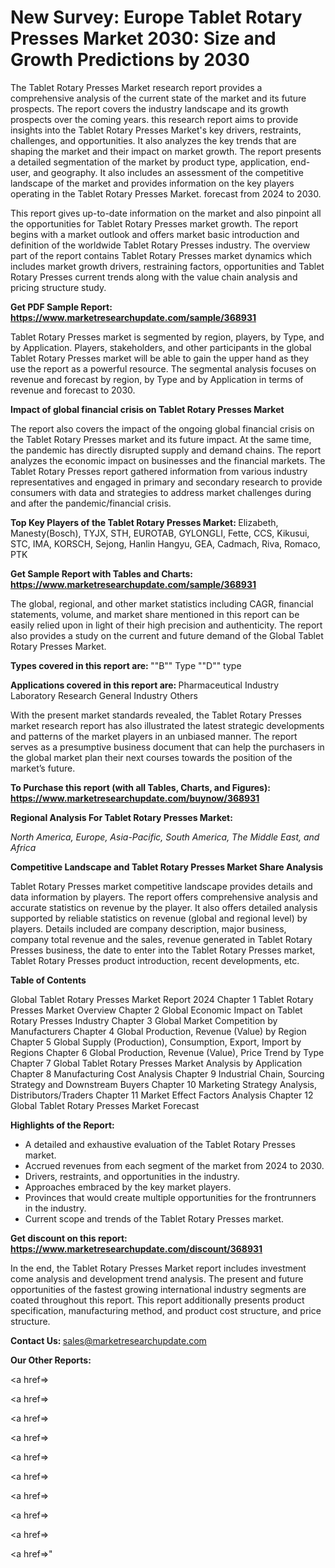 # New Survey: Europe Tablet Rotary Presses Market 2030: Size and Growth Predictions by 2030

The Tablet Rotary Presses Market research report provides a comprehensive analysis of the current state of the market and its future prospects. The report covers the industry landscape and its growth prospects over the coming years. this research report aims to provide insights into the Tablet Rotary Presses Market's key drivers, restraints, challenges, and opportunities. It also analyzes the key trends that are shaping the market and their impact on market growth. The report presents a detailed segmentation of the market by product type, application, end-user, and geography. It also includes an assessment of the competitive landscape of the market and provides information on the key players operating in the Tablet Rotary Presses Market. forecast from 2024 to 2030.

This report gives up-to-date information on the market and also pinpoint all the opportunities for Tablet Rotary Presses market growth. The report begins with a market outlook and offers market basic introduction and definition of the worldwide Tablet Rotary Presses industry. The overview part of the report contains Tablet Rotary Presses market dynamics which includes market growth drivers, restraining factors, opportunities and Tablet Rotary Presses current trends along with the value chain analysis and pricing structure study.

<strong><b>Get PDF Sample Report: <a href=https://www.marketresearchupdate.com/sample/368931>https://www.marketresearchupdate.com/sample/368931</a></b></strong>

Tablet Rotary Presses market is segmented by region, players, by Type, and by Application. Players, stakeholders, and other participants in the global Tablet Rotary Presses market will be able to gain the upper hand as they use the report as a powerful resource. The segmental analysis focuses on revenue and forecast by region, by Type and by Application in terms of revenue and forecast to 2030.

<strong><b>Impact of global financial crisis on Tablet Rotary Presses Market</b></strong>

The report also covers the impact of the ongoing global financial crisis on the Tablet Rotary Presses market and its future impact. At the same time, the pandemic has directly disrupted supply and demand chains. The report analyzes the economic impact on businesses and the financial markets. The Tablet Rotary Presses report gathered information from various industry representatives and engaged in primary and secondary research to provide consumers with data and strategies to address market challenges during and after the pandemic/financial crisis.

<strong><b>Top Key Players of the Tablet Rotary Presses Market:
</b></strong>Elizabeth, Manesty(Bosch), TYJX, STH, EUROTAB, GYLONGLI, Fette, CCS, Kikusui, STC, IMA, KORSCH, Sejong, Hanlin Hangyu, GEA, Cadmach, Riva, Romaco, PTK<strong><b>
</b></strong>

<strong><b>Get Sample Report with Tables and Charts: <a href=https://www.marketresearchupdate.com/sample/368931>https://www.marketresearchupdate.com/sample/368931</a></b></strong>

The global, regional, and other market statistics including CAGR, financial statements, volume, and market share mentioned in this report can be easily relied upon in light of their high precision and authenticity. The report also provides a study on the current and future demand of the Global Tablet Rotary Presses Market.

<strong><b>Types covered in this report are:
</b></strong>""B"" Type
""D"" type<strong><b>
</b></strong>

<strong><b>Applications covered in this report are:
</b></strong>Pharmaceutical Industry
Laboratory Research
General Industry
Others<strong><b>
</b></strong>

With the present market standards revealed, the Tablet Rotary Presses market research report has also illustrated the latest strategic developments and patterns of the market players in an unbiased manner. The report serves as a presumptive business document that can help the purchasers in the global market plan their next courses towards the position of the market’s future.

<strong><b>To Purchase this report (with all Tables, Charts, and Figures): <a href=https://www.marketresearchupdate.com/buynow/368931>https://www.marketresearchupdate.com/buynow/368931</a></b></strong>

<strong><b>Regional Analysis For Tablet Rotary Presses Market:</b></strong>

<em><i>North America, Europe, Asia-Pacific, South America, The Middle East, and Africa</i></em>

<strong><b>Competitive Landscape and Tablet Rotary Presses Market Share Analysis</b></strong>

Tablet Rotary Presses market competitive landscape provides details and data information by players. The report offers comprehensive analysis and accurate statistics on revenue by the player. It also offers detailed analysis supported by reliable statistics on revenue (global and regional level) by players. Details included are company description, major business, company total revenue and the sales, revenue generated in Tablet Rotary Presses business, the date to enter into the Tablet Rotary Presses market, Tablet Rotary Presses product introduction, recent developments, etc.

<strong><b>Table of Contents</b></strong>

Global Tablet Rotary Presses Market Report 2024
Chapter 1 Tablet Rotary Presses Market Overview
Chapter 2 Global Economic Impact on Tablet Rotary Presses Industry
Chapter 3 Global Market Competition by Manufacturers
Chapter 4 Global Production, Revenue (Value) by Region
Chapter 5 Global Supply (Production), Consumption, Export, Import by Regions
Chapter 6 Global Production, Revenue (Value), Price Trend by Type
Chapter 7 Global Tablet Rotary Presses Market Analysis by Application
Chapter 8 Manufacturing Cost Analysis
Chapter 9 Industrial Chain, Sourcing Strategy and Downstream Buyers
Chapter 10 Marketing Strategy Analysis, Distributors/Traders
Chapter 11 Market Effect Factors Analysis
Chapter 12 Global Tablet Rotary Presses Market Forecast

<strong><b>Highlights of the Report:</b></strong>

- A detailed and exhaustive evaluation of the Tablet Rotary Presses market.
- Accrued revenues from each segment of the market from 2024 to 2030.
- Drivers, restraints, and opportunities in the industry.
- Approaches embraced by the key market players.
- Provinces that would create multiple opportunities for the frontrunners in the industry.
- Current scope and trends of the Tablet Rotary Presses market.

<strong><b>Get discount on this report: <a href=https://www.marketresearchupdate.com/discount/368931>https://www.marketresearchupdate.com/discount/368931</a></b></strong>

In the end, the Tablet Rotary Presses Market report includes investment come analysis and development trend analysis. The present and future opportunities of the fastest growing international industry segments are coated throughout this report. This report additionally presents product specification, manufacturing method, and product cost structure, and price structure.

<strong><b>Contact Us:
</b></strong>sales@marketresearchupdate.com

<strong>Our Other Reports:</strong>

<a href=></a>

<a href=></a>

<a href=></a>

<a href=></a>

<a href=></a>

<a href=></a>

<a href=></a>

<a href=></a>

<a href=></a>

<a href=></a>"
